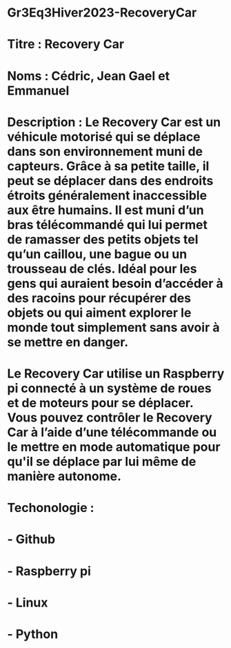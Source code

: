 # Gr3Eq3Hiver2023-RecoveryCar

# Titre : Recovery Car
# Noms : Cédric, Jean Gael et Emmanuel

# Description : Le Recovery Car est un véhicule motorisé qui se déplace dans son environnement muni de capteurs. Grâce à sa petite taille, il peut se déplacer dans des endroits étroits généralement inaccessible aux être humains. Il est muni d’un bras télécommandé qui lui permet de ramasser des petits objets tel qu’un caillou, une bague ou un trousseau de clés. Idéal pour les gens qui auraient besoin d’accéder à des racoins pour récupérer des objets ou qui aiment explorer le monde tout simplement sans avoir à se mettre en danger. 

# Le Recovery Car utilise un Raspberry pi connecté à un système de roues et de moteurs pour se déplacer. Vous pouvez contrôler le Recovery Car à l’aide d’une télécommande ou le mettre en mode automatique pour qu'il se déplace par lui même de manière autonome. 

# Techonologie : 
# - Github
# - Raspberry pi
# - Linux
# - Python
